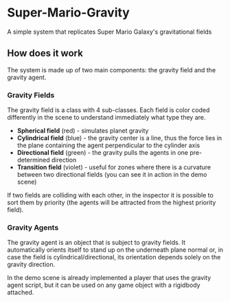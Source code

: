 # Super-Mario-Gravity
A simple system that replicates Super Mario Galaxy's gravitational fields

## How does it work
The system is made up of two main components: the gravity field and the gravity agent.

### Gravity Fields
The gravity field is a class with 4 sub-classes.
Each field is color coded differently in the scene to understand immediately what type they are.
* **Spherical field** (red) - simulates planet gravity
* **Cylindrical field** (blue) - the gravity center is a line, thus the force lies in the plane containing the agent perpendicular to the cylinder axis
* **Directional field** (green) - the gravity pulls the agents in one pre-determined direction
* **Transition field** (violet) - useful for zones where there is a curvature between two directional fields (you can see it in action in the demo scene)

If two fields are colliding with each other, in the inspector it is possible to sort them by priority (the agents will be attracted from the highest priority field).

### Gravity Agents
The gravity agent is an object that is subject to gravity fields.
It automatically orients itself to stand up on the underneath plane normal or, in case the field is cylindrical/directional, its orientation depends solely on the gravity direction.

In the demo scene is already implemented a player that uses the gravity agent script, but it can be used on any game object with a rigidbody attached.
